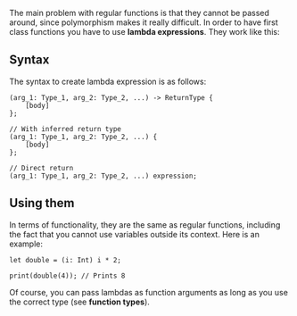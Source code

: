 The main problem with regular functions is that they cannot be passed around, since polymorphism makes it really difficult.
In order to have first class functions you have to use **lambda expressions**. They work like this:

## Syntax

The syntax to create lambda expression is as follows:

```
(arg_1: Type_1, arg_2: Type_2, ...) -> ReturnType { 
    [body]    
};

// With inferred return type
(arg_1: Type_1, arg_2: Type_2, ...) { 
    [body]    
};

// Direct return
(arg_1: Type_1, arg_2: Type_2, ...) expression;
```

## Using them

In terms of functionality, they are the same as regular functions, including the fact that you cannot use variables outside its context.
Here is an example:

```
let double = (i: Int) i * 2;

print(double(4)); // Prints 8
```

Of course, you can pass lambdas as function arguments as long as you use the correct type (see **function types**).